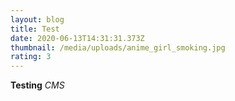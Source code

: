 ```yaml
---
layout: blog
title: Test
date: 2020-06-13T14:31:31.373Z
thumbnail: /media/uploads/anime_girl_smoking.jpg
rating: 3
---
```

**Testing** *CMS*